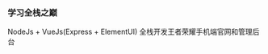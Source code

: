 <!--
 * @Date: 2020-03-27 09:40:56
 * @LastEditors: Please set LastEditors
 * @LastEditTime: 2020-03-27 09:43:10
 -->

### 学习全栈之巅

NodeJs + VueJs(Express + ElementUI) 全栈开发王者荣耀手机端官网和管理后台
